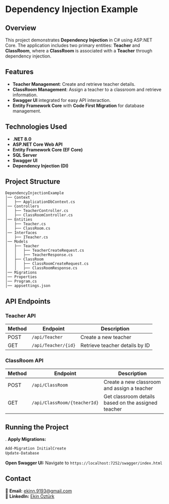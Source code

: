 # Dependency Injection Example

## Overview
This project demonstrates **Dependency Injection** in C# using ASP.NET Core. The application includes two primary entities: **Teacher** and **ClassRoom**, where a **ClassRoom** is associated with a **Teacher** through dependency injection.

## Features
- **Teacher Management**: Create and retrieve teacher details.
- **ClassRoom Management**: Assign a teacher to a classroom and retrieve information.
- **Swagger UI** integrated for easy API interaction.
- **Entity Framework Core** with **Code First Migration** for database management.

## Technologies Used
- **.NET 8.0**
- **ASP.NET Core Web API**
- **Entity Framework Core (EF Core)**
- **SQL Server**
- **Swagger UI**
- **Dependency Injection (DI)**

## Project Structure
```
DependencyInjectionExample
│── Context
│   ├── ApplicationDbContext.cs
│── Controllers
│   ├── TeacherController.cs
│   ├── ClassRoomController.cs
│── Entities
│   ├── Teacher.cs
│   ├── ClassRoom.cs
│── Interfaces
│   ├── ITeacher.cs
│── Models
│   ├── Teacher
│   │   ├── TeacherCreateRequest.cs
│   │   ├── TeacherResponse.cs
│   ├── ClassRoom
│   │   ├── ClassRoomCreateRequest.cs
│   │   ├── ClassRoomResponse.cs
│── Migrations
│── Properties
│── Program.cs
│── appsettings.json
```

## API Endpoints

### Teacher API
| Method | Endpoint | Description |
|--------|---------|-------------|
| POST   | `/api/Teacher` | Create a new teacher |
| GET    | `/api/Teacher/{id}` | Retrieve teacher details by ID |

### ClassRoom API
| Method | Endpoint | Description |
|--------|---------|-------------|
| POST   | `/api/ClassRoom` | Create a new classroom and assign a teacher |
| GET    | `/api/ClassRoom/{teacherId}` | Get classroom details based on the assigned teacher |



## Running the Project

. **Apply Migrations:**
   ```sh
  Add-Migration InitialCreate
  Update-Database
   ```

 **Open Swagger UI:**
   Navigate to `https://localhost:7252/swagger/index.html`

## Contact
📩 **Email:** ekinn.9193@gmail.com  
💼 **LinkedIn:** [Ekin Öztürk](https://www.linkedin.com/in/ekin-%C3%B6zt%C3%BCrk-a06659249/)


